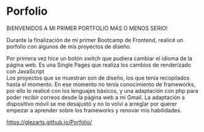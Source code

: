 # Porfolio


BIENVENIDOS A MI PRIMER PORTFOLIO MÁS O MENOS SERIO! 

Durante la finalización de mi primer Bootcamp de Frontend, realicé un porfolio con algunos de mis proyectos de diseño. 

Por primera vez hice un botón switch que pudiera cambiar el idioma de la página web. 
Es una Single Pages que realiza los cambios de renderizado con JavaScript  
Los proyectos que se muestran son de diseño, los que tenía recopilados hasta el momento. 
En ese momento no tenía conocimiento de frameworks, por ello lo realicé con los lenguajes básicos, y una adaptación con php para poder recibir correos desde la página web a mi Gmail.
La adaptación a dispositivo móvil se me desajustó y no lo volví a arreglar por querer empezar a aprender sobre los frameworks y renovar mis habilidades.






https://glezarts.github.io/Porfolio/
